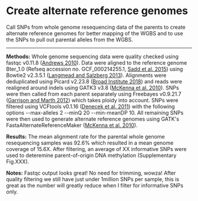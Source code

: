 # Create alternate reference genomes

Call SNPs from whole genome resequencing data of the parents to create alternate reference genomes for better mapping of the WGBS and to use the SNPs to pull out parental alleles from the WGBS. 

---

**Methods:** Whole genome sequencing data were quality checked using fastqc v0.11.8 ([Andrews 2010](https://www.bioinformatics.babraham.ac.uk/projects/fastqc/)). Data were aligned to the reference genome Bter_1.0 (Refseq accession no. GCF_000214255.1, [Sadd et al. 2015](https://genomebiology.biomedcentral.com/articles/10.1186/s13059-015-0623-3)) using Bowtie2 v2.3.5.1 ([Langmead and Salzberg 2013](https://www.nature.com/articles/nmeth.1923)). Alignments were deduplicated using Picard v2.23.8 ([Broad Institute 2018](https://broadinstitute.github.io/picard/)) and reads were realigned around indels using GATK3 v3.8 ([McKenna et al. 2010](https://genome.cshlp.org/content/20/9/1297)). SNPs were then called from each parent separately using Freebayes v0.9.21.7 ([Garrison and Marth 2012](https://arxiv.org/abs/1207.3907)) which takes ploidy into account. SNPs were filtered using VCFtools v0.1.16 ([Denecek et al. 2011](https://academic.oup.com/bioinformatics/article/27/15/2156/402296)) with the following options --max-alleles 2 --minQ 20 --min-meanDP 10. All remaining SNPs were then used to generate alternate reference genomes using GATK's FastaAlternateReferenceMaker ([McKenna et al. 2010](https://genome.cshlp.org/content/20/9/1297)). 

**Results:** The mean alignment rate for the parental whole genome resequencing samples was 92.6% which resulted in a mean genome coverage of 15.6X. After filtering, an average of XX informative SNPs were used to deteremine parent-of-origin DNA methylation (Supplementary Fig.XXX).

**Notes:** Fastqc output looks great! No need for trimming, wowza! After quality filtering we still have just under 1million SNPs per sample, this is great as the number will greatly reduce when I filter for informative SNPs only.